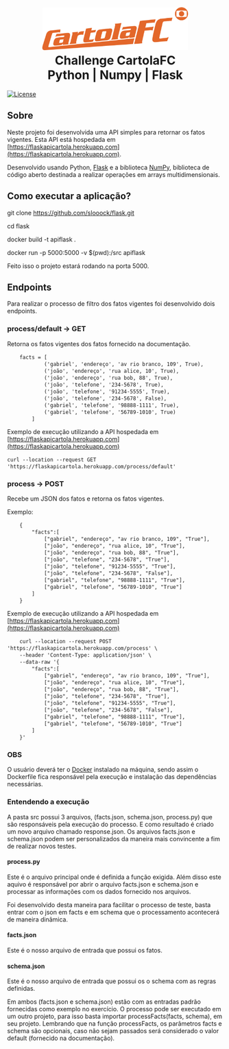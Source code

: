 <h1 align="center">
    <img alt="Agility" src="images/cartola-fc-logo.png" height="100px" />
    <br>Challenge CartolaFC<br/>
    Python | Numpy | Flask
</h1>

<p align="center">

<a href="https://packagist.org/packages/laravel/framework"><img src="https://poser.pugx.org/laravel/framework/license.svg" alt="License"></a>

</p>

## Sobre

Neste projeto foi desenvolvida uma API simples para retornar os fatos vigentes. Esta API está hospedada em [https://flaskapicartola.herokuapp.com](https://flaskapicartola.herokuapp.com).

Desenvolvido usando Python, [Flask](https://flask.palletsprojects.com/en/2.0.x/) e a biblioteca [NumPy](https://numpy.org/), biblioteca de código aberto destinada a realizar operações em arrays multidimensionais.

## Como executar a aplicação?

git clone https://github.com/slooock/flask.git

cd flask

docker build -t apiflask .

docker run -p 5000:5000 -v $(pwd):/src apiflask

Feito isso o projeto estará rodando na porta 5000.

## Endpoints

Para realizar o processo de filtro dos fatos vigentes foi desenvolvido dois endpoints.

### process/default -> GET

Retorna os fatos vigentes dos fatos fornecido na documentação.

```
    facts = [
            ('gabriel', 'endereço', 'av rio branco, 109', True),
            ('joão', 'endereço', 'rua alice, 10', True),
            ('joão', 'endereço', 'rua bob, 88', True),
            ('joão', 'telefone', '234-5678', True),
            ('joão', 'telefone', '91234-5555', True),
            ('joão', 'telefone', '234-5678', False),
            ('gabriel', 'telefone', '98888-1111', True),
            ('gabriel', 'telefone', '56789-1010', True)
        ]
```

Exemplo de execução utilizando a API hospedada em [https://flaskapicartola.herokuapp.com](https://flaskapicartola.herokuapp.com)

```
curl --location --request GET 'https://flaskapicartola.herokuapp.com/process/default'
```

### process -> POST

Recebe um JSON dos fatos e retorna os fatos vigentes.

Exemplo:

```
    {
        "facts":[
            ["gabriel", "endereço", "av rio branco, 109", "True"],
            ["joão", "endereço", "rua alice, 10", "True"],
            ["joão", "endereço", "rua bob, 88", "True"],
            ["joão", "telefone", "234-5678", "True"],
            ["joão", "telefone", "91234-5555", "True"],
            ["joão", "telefone", "234-5678", "False"],
            ["gabriel", "telefone", "98888-1111", "True"],
            ["gabriel", "telefone", "56789-1010", "True"]
        ]
    }
```

Exemplo de execução utilizando a API hospedada em [https://flaskapicartola.herokuapp.com](https://flaskapicartola.herokuapp.com)

```
    curl --location --request POST 'https://flaskapicartola.herokuapp.com/process' \
    --header 'Content-Type: application/json' \
    --data-raw '{
        "facts":[
            ["gabriel", "endereço", "av rio branco, 109", "True"],
            ["joão", "endereço", "rua alice, 10", "True"],
            ["joão", "endereço", "rua bob, 88", "True"],
            ["joão", "telefone", "234-5678", "True"],
            ["joão", "telefone", "91234-5555", "True"],
            ["joão", "telefone", "234-5678", "False"],
            ["gabriel", "telefone", "98888-1111", "True"],
            ["gabriel", "telefone", "56789-1010", "True"]
        ]
    }'
```

### OBS

O usuário deverá ter o [Docker](https://www.docker.com/) instalado na máquina, sendo assim o Dockerfile fica responsável pela execução e instalação das dependências necessárias.

### Entendendo a execução

A pasta src possui 3 arquivos, (facts.json, schema.json, process.py) que são responsáveis pela execução do processo. E como resultado é criado um novo arquivo chamado response.json. Os arquivos facts.json e schema.json podem ser personalizados da maneira mais convincente a fim de realizar novos testes.

#### process.py

Este é o arquivo principal onde é definida a função exigida. Além disso este aquivo é responsável por abrir o arquivo facts.json e schema.json e processar as informações com os dados fornecido nos arquivos.

Foi desenvolvido desta maneira para facilitar o processo de teste, basta entrar com o json em facts e em schema que o processamento acontecerá de maneira dinâmica.

#### facts.json

Este é o nosso arquivo de entrada que possui os fatos.

#### schema.json

Este é o nosso arquivo de entrada que possui os o schema com as regras definidas.

Em ambos (facts.json e schema.json) estão com as entradas padrão fornecidas como exemplo no exercício. O processo pode ser executado em um outro projeto, para isso basta importar processFacts(facts, schema), em seu projeto. Lembrando que na função processFacts, os parâmetros facts e schema são opcionais, caso não sejam passados será considerado o valor default (fornecido na documentação).

